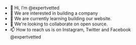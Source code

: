- 👋 Hi, I’m @expertvetted
- 👀 We are interested in building a company
- 🌱 We are currently learning building our website.
- 💞️ We're looking to collaborate on open source.
- 📫 How to reach us is on Instagram, Twitter and Facebook @expertvetted

<!---
expertvetted/expertvetted is a ✨ special ✨ repository because its `README.md` (this file) appears on your GitHub profile.
You can click the Preview link to take a look at your changes.
--->
